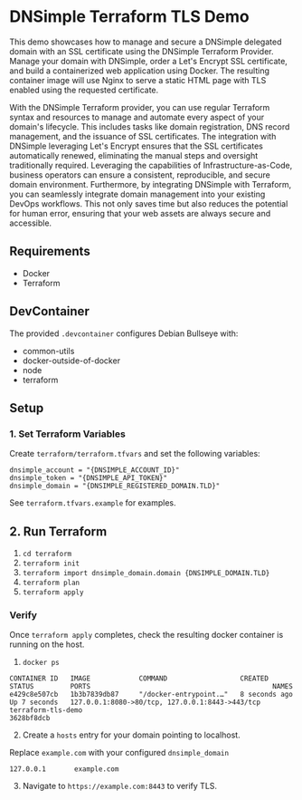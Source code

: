 # DNSimple Terraform TLS Demo

This demo showcases how to manage and secure a DNSimple delegated domain with an SSL certificate using the DNSimple Terraform Provider. Manage your domain with DNSimple, order a Let's Encrypt SSL certificate, and build a containerized web application using Docker. The resulting container image will use Nginx to serve a static HTML page with TLS enabled using the requested certificate. 

With the DNSimple Terraform provider, you can use regular Terraform syntax and resources to manage and automate every aspect of your domain's lifecycle. This includes tasks like domain registration, DNS record management, and the issuance of SSL certificates. The integration with DNSimple leveraging Let's Encrypt ensures that the SSL certificates automatically renewed, eliminating the manual steps and oversight traditionally required. Leveraging the capabilities of Infrastructure-as-Code, business operators can ensure a consistent, reproducible, and secure domain environment. Furthermore, by integrating DNSimple with Terraform, you can seamlessly integrate domain management into your existing DevOps workflows. This not only saves time but also reduces the potential for human error, ensuring that your web assets are always secure and accessible.

## Requirements

- Docker
- Terraform

## DevContainer

The provided `.devcontainer` configures Debian Bullseye with:

- common-utils
- docker-outside-of-docker
- node
- terraform

## Setup

### 1. Set Terraform Variables

Create `terraform/terraform.tfvars` and set the following variables:

```
dnsimple_account = "{DNSIMPLE_ACCOUNT_ID}"
dnsimple_token = "{DNSIMPLE_API_TOKEN}"
dnsimple_domain = "{DNSIMPLE_REGISTERED_DOMAIN.TLD}"
```

See `terraform.tfvars.example` for examples.

## 2. Run Terraform

1. `cd terraform`
2. `terraform init`
3. `terraform import dnsimple_domain.domain {DNSIMPLE_DOMAIN.TLD}`
4. `terraform plan`
5. `terraform apply`

### Verify

Once `terraform apply` completes, check the resulting docker container is running on the host.

1. `docker ps`

```
CONTAINER ID   IMAGE            COMMAND                  CREATED         STATUS         PORTS                                             NAMES
e429c8e507cb   1b3b7839db87     "/docker-entrypoint.…"   8 seconds ago   Up 7 seconds   127.0.0.1:8080->80/tcp, 127.0.0.1:8443->443/tcp   terraform-tls-demo
3628bf8dcb
```

2. Create a `hosts` entry for your domain pointing to localhost.

Replace `example.com` with your configured `dnsimple_domain`

```
127.0.0.1       example.com
```

3. Navigate to `https://example.com:8443` to verify TLS. 
